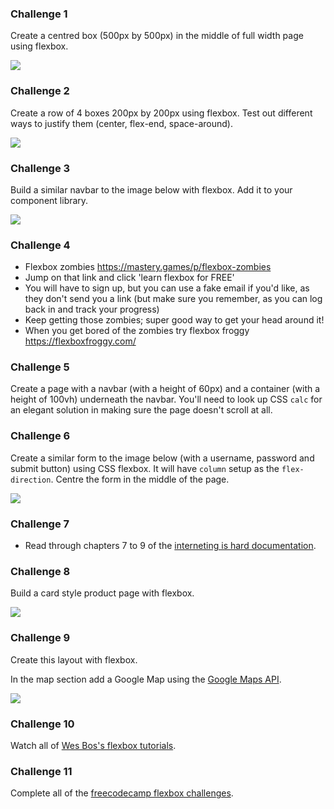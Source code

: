 ### Challenge 1

Create a centred box (500px by 500px) in the middle of full width page using flexbox.

![](https://dl.dropboxusercontent.com/s/0e8znu34zuxd949/basic-flexbox.png?dl=0)

### Challenge 2

Create a row of 4 boxes 200px by 200px using flexbox. Test out different ways to justify them (center, flex-end, space-around).

![](https://dl.dropboxusercontent.com/s/9tdzjo4ir5rwrso/flexbox-row.png?dl=0)

### Challenge 3

Build a similar navbar to the image below with flexbox. Add it to your component library.

![](https://dl.dropboxusercontent.com/s/qxtopzvw9s440ua/navbar.png?dl=0)

### Challenge 4
- Flexbox zombies https://mastery.games/p/flexbox-zombies
- Jump on that link and click 'learn flexbox for FREE'
- You will have to sign up, but you can use a fake email if you'd like, as they don't send you a link (but make sure you remember, as you can log back in and track your progress)
- Keep getting those zombies; super good way to get your head around it!
- When you get bored of the zombies try flexbox froggy https://flexboxfroggy.com/

### Challenge 5

Create a page with a navbar (with a height of 60px) and a container (with a height of 100vh) underneath the navbar. You'll need to look up CSS `calc` for an elegant solution in making sure the page doesn't scroll at all.

### Challenge 6

Create a similar form to the image below (with a username, password and submit button) using CSS flexbox. It will have `column` setup as the `flex-direction`. Centre the form in the middle of the page.

![](https://dl.dropboxusercontent.com/s/4p2f6vfgt6hk1ob/form.png?dl=0)

### Challenge 7
- Read through chapters 7 to 9 of the [interneting is hard documentation](https://internetingishard.com).

### Challenge 8

Build a card style product page with flexbox.

![](https://dl.dropboxusercontent.com/s/u84bvcewozz711g/products-page.png?dl=0)

### Challenge 9

Create this layout with flexbox.

In the map section add a Google Map using the [Google Maps API](https://cloud.google.com/maps-platform/maps/).

![](https://media.giphy.com/media/ygx418kE1s656bTCZp/giphy.gif)

### Challenge 10

Watch all of [Wes Bos's flexbox tutorials](https://flexbox.io/).

### Challenge 11

Complete all of the [freecodecamp flexbox challenges](https://learn.freecodecamp.org/responsive-web-design/css-flexbox).